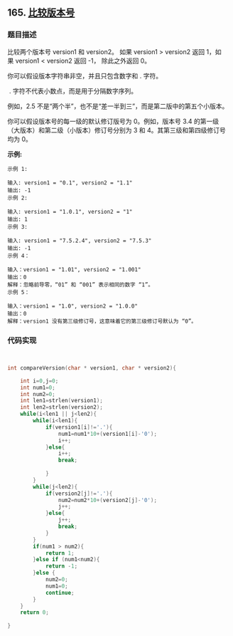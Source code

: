 ## 165. [比较版本号](https://leetcode-cn.com/problems/compare-version-numbers/)

### 题目描述
比较两个版本号 version1 和 version2。
如果 version1 > version2 返回 1，如果 version1 < version2 返回 -1， 除此之外返回 0。

你可以假设版本字符串非空，并且只包含数字和 . 字符。

 . 字符不代表小数点，而是用于分隔数字序列。

例如，2.5 不是“两个半”，也不是“差一半到三”，而是第二版中的第五个小版本。

你可以假设版本号的每一级的默认修订版号为 0。例如，版本号 3.4 的第一级（大版本）和第二级（小版本）修订号分别为 3 和 4。其第三级和第四级修订号均为 0。

**示例:**
```
示例 1:

输入: version1 = "0.1", version2 = "1.1"
输出: -1
示例 2:

输入: version1 = "1.0.1", version2 = "1"
输出: 1
示例 3:

输入: version1 = "7.5.2.4", version2 = "7.5.3"
输出: -1
示例 4：

输入：version1 = "1.01", version2 = "1.001"
输出：0
解释：忽略前导零，“01” 和 “001” 表示相同的数字 “1”。
示例 5：

输入：version1 = "1.0", version2 = "1.0.0"
输出：0
解释：version1 没有第三级修订号，这意味着它的第三级修订号默认为 “0”。
```
### 代码实现
```c


int compareVersion(char * version1, char * version2){

    int i=0,j=0;
    int num1=0;
    int num2=0;
    int len1=strlen(version1);
    int len2=strlen(version2);
    while(i<len1 || j<len2){
        while(i<len1){
            if(version1[i]!='.'){
                num1=num1*10+(version1[i]-'0');
                i++;
            }else{
                i++;                
                break;
                
            }
        }
        while(j<len2){
            if(version2[j]!='.'){
                num2=num2*10+(version2[j]-'0');
                j++;
            }else{
                j++;
                break;
            }
        }
        if(num1 > num2){
            return 1;
        }else if (num1<num2){
            return -1;
        }else {
            num2=0;
            num1=0;
            continue;
        }
    }
    return 0;
   
}
```
